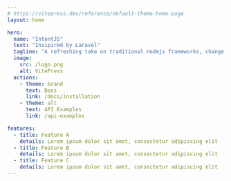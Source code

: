 ```yaml
---
# https://vitepress.dev/reference/default-theme-home-page
layout: home

hero:
  name: "IntentJS"
  text: "Insipired by Laravel"
  tagline: "A refreshing take on traditional nodejs frameworks, change the way you build your products. Intent is an open-source framework with focus on productivity and developer experience."
  image:
    src: /logo.png
    alt: VitePress
  actions:
    - theme: brand
      text: Docs
      link: /docs/installation
    - theme: alt
      text: API Examples
      link: /api-examples

features:
  - title: Feature A
    details: Lorem ipsum dolor sit amet, consectetur adipiscing elit
  - title: Feature B
    details: Lorem ipsum dolor sit amet, consectetur adipiscing elit
  - title: Feature C
    details: Lorem ipsum dolor sit amet, consectetur adipiscing elit
---
```


